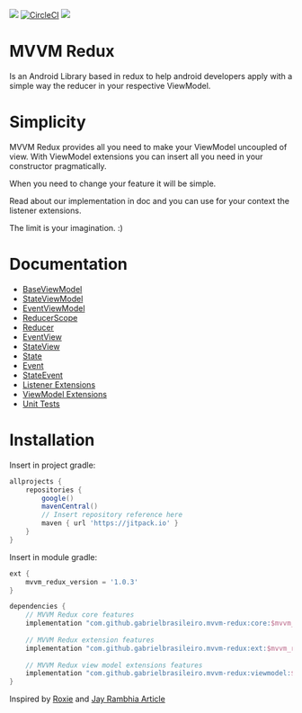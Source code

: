 [![](https://androidweekly.net/issues/issue-455/badge)](https://androidweekly.net/issues/issue-455) 
[![CircleCI](https://circleci.com/gh/GabrielBrasileiro/mvvm-redux.svg?style=svg)](https://app.circleci.com/pipelines/github/GabrielBrasileiro/mvvm-redux?branch=master)
[![](https://jitpack.io/v/GabrielBrasileiro/mvvm-redux.svg)](https://jitpack.io/#GabrielBrasileiro/mvvm-redux)

# MVVM Redux

Is an Android Library based in redux to help android developers apply with a simple way the reducer in your respective ViewModel.

# Simplicity

MVVM Redux provides all you need to make your ViewModel uncoupled of view. With ViewModel extensions you can insert all you need in your constructor pragmatically. 

When you need to change your feature it will be simple. 

Read about our implementation in doc and you can use for your context the listener extensions.

The limit is your imagination. :)

# Documentation

* [BaseViewModel](https://github.com/GabrielBrasileiro/mvvm-redux/wiki/1.-BaseViewModel)
* [StateViewModel](https://github.com/GabrielBrasileiro/mvvm-redux/wiki/2.-StateViewModel)
* [EventViewModel](https://github.com/GabrielBrasileiro/mvvm-redux/wiki/3.-EventViewModel)
* [ReducerScope](https://github.com/GabrielBrasileiro/mvvm-redux/wiki/4.-ReducerScope)
* [Reducer](https://github.com/GabrielBrasileiro/mvvm-redux/wiki/4.1.-Reducer)
* [EventView](https://github.com/GabrielBrasileiro/mvvm-redux/wiki/5.1.-EventView)
* [StateView](https://github.com/GabrielBrasileiro/mvvm-redux/wiki/6.1.-StateView)
* [State](https://github.com/GabrielBrasileiro/mvvm-redux/wiki/6.-State)
* [Event](https://github.com/GabrielBrasileiro/mvvm-redux/wiki/5.-Event)
* [StateEvent](https://github.com/GabrielBrasileiro/mvvm-redux/wiki/6.2.-StateEvent)
* [Listener Extensions](https://github.com/GabrielBrasileiro/mvvm-redux/wiki/7.-Listener-Extensions)
* [ViewModel Extensions](https://github.com/GabrielBrasileiro/mvvm-redux/wiki/8.-ViewModel-extensions)
* [Unit Tests](https://github.com/GabrielBrasileiro/mvvm-redux/wiki/9.-Unit-Tests)

# Installation

Insert in project gradle:

```groovy
allprojects {
    repositories {
        google()
        mavenCentral()
        // Insert repository reference here
        maven { url 'https://jitpack.io' }
    }
}
```

Insert in module gradle:
```groovy
ext {
    mvvm_redux_version = '1.0.3'
}

dependencies {
    // MVVM Redux core features
    implementation "com.github.gabrielbrasileiro.mvvm-redux:core:$mvvm_redux_version"
    
    // MVVM Redux extension features
    implementation "com.github.gabrielbrasileiro.mvvm-redux:ext:$mvvm_redux_version"
    
    // MVVM Redux view model extensions features
    implementation "com.github.gabrielbrasileiro.mvvm-redux:viewmodel:$mvvm_redux_version"
}
```

Inspired by [Roxie](https://github.com/ww-tech/roxie) and [Jay Rambhia Article](https://jayrambhia.com/blog/android-redux-intro)
